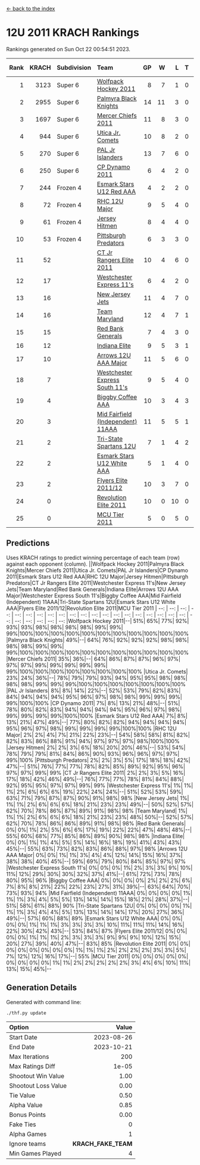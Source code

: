 [<- back to the index](readme.md)
# 12U 2011 KRACH Rankings
Rankings generated on Sun Oct 22 00:54:51 2023.

Rank|KRACH|Subdivision|Team|GP|W|L|T|OTW|OTL|SoS|Exp Wins|Win Diff
---:|---:|:---|:---|---:|---:|---:|---:|---:|---:|---:|---:|---:
1|3123|Super 6|[Wolfpack Hockey 2011](https://gamesheetstats.com/seasons/3664/teams/140937/schedule)|8|7|1|0|0|0|725|7.8|-0.0
2|2955|Super 6|[Palmyra Black Knights](https://gamesheetstats.com/seasons/3664/teams/140949/schedule)|14|11|3|0|0|0|1035|11.8|-0.0
3|1697|Super 6|[Mercer Chiefs 2011](https://gamesheetstats.com/seasons/3664/teams/140936/schedule)|11|8|3|0|0|0|1084|8.8|-0.0
4|944|Super 6|[Utica Jr. Comets](https://gamesheetstats.com/seasons/3664/teams/140945/schedule)|10|8|2|0|1|0|604|8.8|-0.0
5|270|Super 6|[PAL Jr Islanders](https://gamesheetstats.com/seasons/3664/teams/140943/schedule)|13|7|6|0|0|0|824|7.8|-0.0
6|250|Super 6|[CP Dynamo 2011](https://gamesheetstats.com/seasons/3664/teams/140944/schedule)|6|4|2|0|0|0|905|4.8|-0.0
7|244|Frozen 4|[Esmark Stars U12 Red AAA](https://gamesheetstats.com/seasons/3664/teams/140951/schedule)|4|2|2|0|0|0|703|2.8|-0.0
8|72|Frozen 4|[RHC 12U Major](https://gamesheetstats.com/seasons/3664/teams/140941/schedule)|9|5|4|0|0|1|251|5.8|-0.0
9|61|Frozen 4|[Jersey Hitmen](https://gamesheetstats.com/seasons/3664/teams/140938/schedule)|8|4|4|0|0|0|122|4.8|-0.0
10|53|Frozen 4|[Pittsburgh Predators](https://gamesheetstats.com/seasons/3664/teams/140950/schedule)|6|3|3|0|0|0|500|3.8|-0.0
11|52||[CT Jr Rangers Elite 2011](https://gamesheetstats.com/seasons/3664/teams/140931/schedule)|10|4|6|0|0|0|784|4.8|-0.0
12|17||[Westchester Express 11's](https://gamesheetstats.com/seasons/3664/teams/140948/schedule)|6|4|2|0|0|0|16|4.9|0.0
13|16||[New Jersey Jets](https://gamesheetstats.com/seasons/3664/teams/140939/schedule)|11|4|7|0|1|0|204|4.8|-0.0
14|16||[Team Maryland](https://gamesheetstats.com/seasons/3664/teams/140954/schedule)|12|4|7|1|0|0|922|5.4|0.0
15|15||[Red Bank Generals](https://gamesheetstats.com/seasons/3664/teams/140940/schedule)|7|4|3|0|0|0|49|4.9|0.0
16|12||[Indiana Elite](https://gamesheetstats.com/seasons/3664/teams/144353/schedule)|9|5|3|1|0|0|35|6.4|0.0
17|10||[Arrows 12U AAA Major](https://gamesheetstats.com/seasons/3664/teams/140946/schedule)|11|5|6|0|1|0|203|5.9|0.0
18|7||[Westchester Express South 11's](https://gamesheetstats.com/seasons/3664/teams/140947/schedule)|9|5|4|0|0|0|36|5.9|0.0
19|4||[Biggby Coffee AAA](https://gamesheetstats.com/seasons/3664/teams/144351/schedule)|10|3|4|3|0|0|7|5.4|0.0
20|3||[Mid Fairfield (Independent) 11AAA](https://gamesheetstats.com/seasons/3664/teams/140933/schedule)|11|5|5|1|0|1|6|6.4|0.0
21|2||[Tri-State Spartans 12U](https://gamesheetstats.com/seasons/3664/teams/144352/schedule)|7|1|4|2|0|0|6|2.9|0.0
22|2||[Esmark Stars U12 White AAA](https://gamesheetstats.com/seasons/3664/teams/140952/schedule)|5|1|4|0|0|0|18|1.9|0.0
23|2||[Flyers Elite 2011/12](https://gamesheetstats.com/seasons/3664/teams/140942/schedule)|10|3|7|0|0|1|8|3.9|0.0
24|0||[Revolution Elite 2011](https://gamesheetstats.com/seasons/3664/teams/140953/schedule)|10|0|10|0|0|0|18|0.9|0.0
25|0||[MCU Tier 2011](https://gamesheetstats.com/seasons/3664/teams/140932/schedule)|5|0|5|0|0|0|2|0.9|0.0

## Predictions
Uses KRACH ratings to predict winning percentage of each team (row) against each opponent (column).
||Wolfpack Hockey 2011|Palmyra Black Knights|Mercer Chiefs 2011|Utica Jr. Comets|PAL Jr Islanders|CP Dynamo 2011|Esmark Stars U12 Red AAA|RHC 12U Major|Jersey Hitmen|Pittsburgh Predators|CT Jr Rangers Elite 2011|Westchester Express 11's|New Jersey Jets|Team Maryland|Red Bank Generals|Indiana Elite|Arrows 12U AAA Major|Westchester Express South 11's|Biggby Coffee AAA|Mid Fairfield (Independent) 11AAA|Tri-State Spartans 12U|Esmark Stars U12 White AAA|Flyers Elite 2011/12|Revolution Elite 2011|MCU Tier 2011
| --: | --: | --: | --: | --: | --: | --: | --: | --: | --: | --: | --: | --: | --: | --: | --: | --: | --: | --: | --: | --: | --: | --: | --: | --: | --: 
|Wolfpack Hockey 2011|--| 51%| 65%| 77%| 92%| 93%| 93%| 98%| 98%| 98%| 98%| 99%| 99%| 99%|100%|100%|100%|100%|100%|100%|100%|100%|100%|100%|100%
|Palmyra Black Knights| 49%|--| 64%| 76%| 92%| 92%| 92%| 98%| 98%| 98%| 98%| 99%| 99%| 99%|100%|100%|100%|100%|100%|100%|100%|100%|100%|100%|100%
|Mercer Chiefs 2011| 35%| 36%|--| 64%| 86%| 87%| 87%| 96%| 97%| 97%| 97%| 99%| 99%| 99%| 99%| 99%| 99%|100%|100%|100%|100%|100%|100%|100%|100%
|Utica Jr. Comets| 23%| 24%| 36%|--| 78%| 79%| 79%| 93%| 94%| 95%| 95%| 98%| 98%| 98%| 98%| 99%| 99%| 99%|100%|100%|100%|100%|100%|100%|100%
|PAL Jr Islanders|  8%|  8%| 14%| 22%|--| 52%| 53%| 79%| 82%| 83%| 84%| 94%| 94%| 94%| 95%| 96%| 97%| 98%| 98%| 99%| 99%| 99%| 99%|100%|100%
|CP Dynamo 2011|  7%|  8%| 13%| 21%| 48%|--| 51%| 78%| 80%| 82%| 83%| 94%| 94%| 94%| 94%| 95%| 96%| 97%| 98%| 99%| 99%| 99%| 99%|100%|100%
|Esmark Stars U12 Red AAA|  7%|  8%| 13%| 21%| 47%| 49%|--| 77%| 80%| 82%| 82%| 94%| 94%| 94%| 94%| 95%| 96%| 97%| 98%| 99%| 99%| 99%| 99%|100%|100%
|RHC 12U Major|  2%|  2%|  4%|  7%| 21%| 22%| 23%|--| 54%| 58%| 58%| 81%| 82%| 82%| 83%| 86%| 88%| 91%| 94%| 97%| 97%| 97%| 98%|100%|100%
|Jersey Hitmen|  2%|  2%|  3%|  6%| 18%| 20%| 20%| 46%|--| 53%| 54%| 78%| 79%| 79%| 81%| 84%| 86%| 90%| 93%| 96%| 96%| 97%| 97%| 99%|100%
|Pittsburgh Predators|  2%|  2%|  3%|  5%| 17%| 18%| 18%| 42%| 47%|--| 51%| 76%| 77%| 77%| 78%| 82%| 85%| 89%| 92%| 95%| 96%| 97%| 97%| 99%| 99%
|CT Jr Rangers Elite 2011|  2%|  2%|  3%|  5%| 16%| 17%| 18%| 42%| 46%| 49%|--| 76%| 77%| 77%| 78%| 81%| 84%| 88%| 92%| 95%| 95%| 97%| 97%| 99%| 99%
|Westchester Express 11's|  1%|  1%|  1%|  2%|  6%|  6%|  6%| 19%| 22%| 24%| 24%|--| 51%| 52%| 53%| 59%| 63%| 71%| 79%| 87%| 87%| 90%| 91%| 98%| 98%
|New Jersey Jets|  1%|  1%|  1%|  2%|  6%|  6%|  6%| 18%| 21%| 23%| 23%| 49%|--| 50%| 52%| 57%| 62%| 70%| 78%| 86%| 87%| 89%| 91%| 98%| 98%
|Team Maryland|  1%|  1%|  1%|  2%|  6%|  6%|  6%| 18%| 21%| 23%| 23%| 48%| 50%|--| 52%| 57%| 62%| 70%| 78%| 86%| 86%| 89%| 91%| 98%| 98%
|Red Bank Generals|  0%|  0%|  1%|  2%|  5%|  6%|  6%| 17%| 19%| 22%| 22%| 47%| 48%| 48%|--| 55%| 60%| 68%| 77%| 85%| 86%| 89%| 90%| 98%| 98%
|Indiana Elite|  0%|  0%|  1%|  1%|  4%|  5%|  5%| 14%| 16%| 18%| 19%| 41%| 43%| 43%| 45%|--| 55%| 63%| 73%| 82%| 83%| 86%| 88%| 97%| 98%
|Arrows 12U AAA Major|  0%|  0%|  1%|  1%|  3%|  4%|  4%| 12%| 14%| 15%| 16%| 37%| 38%| 38%| 40%| 45%|--| 59%| 69%| 79%| 80%| 84%| 85%| 97%| 97%
|Westchester Express South 11's|  0%|  0%|  0%|  1%|  2%|  3%|  3%|  9%| 10%| 11%| 12%| 29%| 30%| 30%| 32%| 37%| 41%|--| 61%| 72%| 73%| 78%| 80%| 95%| 96%
|Biggby Coffee AAA|  0%|  0%|  0%|  0%|  2%|  2%|  2%|  6%|  7%|  8%|  8%| 21%| 22%| 22%| 23%| 27%| 31%| 39%|--| 63%| 64%| 70%| 73%| 93%| 94%
|Mid Fairfield (Independent) 11AAA|  0%|  0%|  0%|  0%|  1%|  1%|  1%|  3%|  4%|  5%|  5%| 13%| 14%| 14%| 15%| 18%| 21%| 28%| 37%|--| 51%| 58%| 61%| 88%| 90%
|Tri-State Spartans 12U|  0%|  0%|  0%|  0%|  1%|  1%|  1%|  3%|  4%|  4%|  5%| 13%| 13%| 14%| 14%| 17%| 20%| 27%| 36%| 49%|--| 57%| 60%| 88%| 89%
|Esmark Stars U12 White AAA|  0%|  0%|  0%|  0%|  1%|  1%|  1%|  3%|  3%|  3%|  3%| 10%| 11%| 11%| 11%| 14%| 16%| 22%| 30%| 42%| 43%|--| 53%| 84%| 87%
|Flyers Elite 2011/12|  0%|  0%|  0%|  0%|  1%|  1%|  1%|  2%|  3%|  3%|  3%|  9%|  9%|  9%| 10%| 12%| 15%| 20%| 27%| 39%| 40%| 47%|--| 83%| 85%
|Revolution Elite 2011|  0%|  0%|  0%|  0%|  0%|  0%|  0%|  0%|  1%|  1%|  1%|  2%|  2%|  2%|  2%|  3%|  3%|  5%|  7%| 12%| 12%| 16%| 17%|--| 55%
|MCU Tier 2011|  0%|  0%|  0%|  0%|  0%|  0%|  0%|  0%|  0%|  1%|  1%|  2%|  2%|  2%|  2%|  2%|  3%|  4%|  6%| 10%| 11%| 13%| 15%| 45%|--

## Generation Details

Generated with command line:
```
./thf.py update
```

| Option | Value |
| :----- | ----: |
| Start Date | 2023-08-26 |
| End Date | 2023-10-21 |
| Max Iterations | 200 |
| Max Ratings Diff | 1e-05 |
| Shootout Win Value | 1.00 |
| Shootout Loss Value | 0.00 |
| Tie Value | 0.50 |
| Alpha Value | 0.85 |
| Bonus Points | 0.00 |
| Fake Ties | 0 |
| Alpha Games | 1 |
| Ignore teams | __KRACH_FAKE_TEAM__ |
| Min Games Played | 4 |

